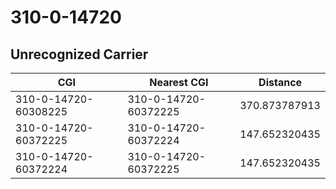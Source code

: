 # 310-0-14720
## Unrecognized Carrier


| CGI | Nearest CGI | Distance |
|-----|-------------|----------|
| 310-0-14720-60308225 | 310-0-14720-60372225 | 370.873787913 |
| 310-0-14720-60372225 | 310-0-14720-60372224 | 147.652320435 |
| 310-0-14720-60372224 | 310-0-14720-60372225 | 147.652320435 |
